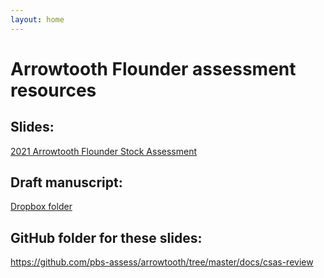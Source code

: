 ```yaml
---
layout: home
---
```


# Arrowtooth Flounder assessment resources

## Slides:

[2021 Arrowtooth Flounder Stock Assessment](https://pbs-assess.github.io/arrowtooth/csas-review/assessment-main.html)


## Draft manuscript:

[Dropbox folder](https://www.dropbox.com/s/h8jtykjyt4lyvxe/RPR_ArrowtoothSA_%2819-20Oct2022%29_Working_Paper_FOR_DISTRIBUTION_27Sep2022.pdf?dl=0)

## GitHub folder for these slides:

<https://github.com/pbs-assess/arrowtooth/tree/master/docs/csas-review>
